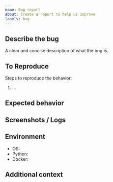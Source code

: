 ```yaml
---
name: Bug report
about: Create a report to help us improve
labels: bug
---
```


## Describe the bug
A clear and concise description of what the bug is.

## To Reproduce
Steps to reproduce the behavior:
1. ...

## Expected behavior

## Screenshots / Logs

## Environment
- OS:
- Python:
- Docker:

## Additional context
